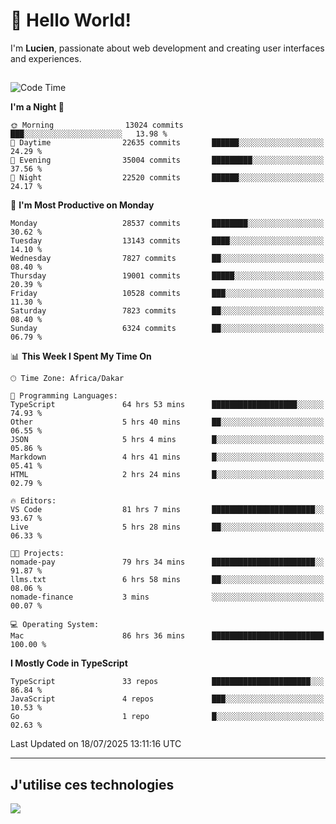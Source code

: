 # 👋 Hello World!

I'm **Lucien**, passionate about web development and creating user interfaces and experiences.

##

<!--START_SECTION:waka-->
![Code Time](http://img.shields.io/badge/Code%20Time-3%2C440%20hrs%2054%20mins-blue)

**I'm a Night 🦉** 

```text
🌞 Morning                13024 commits       ███░░░░░░░░░░░░░░░░░░░░░░   13.98 % 
🌆 Daytime                22635 commits       ██████░░░░░░░░░░░░░░░░░░░   24.29 % 
🌃 Evening                35004 commits       █████████░░░░░░░░░░░░░░░░   37.56 % 
🌙 Night                  22520 commits       ██████░░░░░░░░░░░░░░░░░░░   24.17 % 
```
📅 **I'm Most Productive on Monday** 

```text
Monday                   28537 commits       ████████░░░░░░░░░░░░░░░░░   30.62 % 
Tuesday                  13143 commits       ████░░░░░░░░░░░░░░░░░░░░░   14.10 % 
Wednesday                7827 commits        ██░░░░░░░░░░░░░░░░░░░░░░░   08.40 % 
Thursday                 19001 commits       █████░░░░░░░░░░░░░░░░░░░░   20.39 % 
Friday                   10528 commits       ███░░░░░░░░░░░░░░░░░░░░░░   11.30 % 
Saturday                 7823 commits        ██░░░░░░░░░░░░░░░░░░░░░░░   08.40 % 
Sunday                   6324 commits        ██░░░░░░░░░░░░░░░░░░░░░░░   06.79 % 
```


📊 **This Week I Spent My Time On** 

```text
🕑︎ Time Zone: Africa/Dakar

💬 Programming Languages: 
TypeScript               64 hrs 53 mins      ███████████████████░░░░░░   74.93 % 
Other                    5 hrs 40 mins       ██░░░░░░░░░░░░░░░░░░░░░░░   06.55 % 
JSON                     5 hrs 4 mins        █░░░░░░░░░░░░░░░░░░░░░░░░   05.86 % 
Markdown                 4 hrs 41 mins       █░░░░░░░░░░░░░░░░░░░░░░░░   05.41 % 
HTML                     2 hrs 24 mins       █░░░░░░░░░░░░░░░░░░░░░░░░   02.79 % 

🔥 Editors: 
VS Code                  81 hrs 7 mins       ███████████████████████░░   93.67 % 
Live                     5 hrs 28 mins       ██░░░░░░░░░░░░░░░░░░░░░░░   06.33 % 

🐱‍💻 Projects: 
nomade-pay               79 hrs 34 mins      ███████████████████████░░   91.87 % 
llms.txt                 6 hrs 58 mins       ██░░░░░░░░░░░░░░░░░░░░░░░   08.06 % 
nomade-finance           3 mins              ░░░░░░░░░░░░░░░░░░░░░░░░░   00.07 % 

💻 Operating System: 
Mac                      86 hrs 36 mins      █████████████████████████   100.00 % 
```

**I Mostly Code in TypeScript** 

```text
TypeScript               33 repos            ██████████████████████░░░   86.84 % 
JavaScript               4 repos             ███░░░░░░░░░░░░░░░░░░░░░░   10.53 % 
Go                       1 repo              █░░░░░░░░░░░░░░░░░░░░░░░░   02.63 % 
```




 Last Updated on 18/07/2025 13:11:16 UTC
<!--END_SECTION:waka-->
---

## J'utilise ces technologies

<p align="left">
  <a href="https://skillicons.dev">
    <img src="https://skillicons.dev/icons?i=ts,js,go,ruby,css,scss,tailwind,react,vite,nextjs,docker,figma,ableton" />
  </a>
</p>

